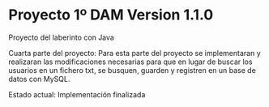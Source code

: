 # Proyecto 1º DAM Version 1.1.0

Proyecto del laberinto con Java

Cuarta parte del proyecto:
Para esta parte del proyecto se implementaran y realizaran las modificaciones necesarias para que en lugar de buscar los usuarios en un fichero txt, se busquen, guarden y registren en un base de datos con MySQL.

Estado actual: Implementación finalizada

